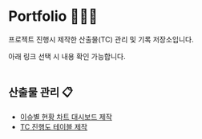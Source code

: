 # Portfolio 💁🏻‍♀️
프로젝트 진행시 제작한 산출물(TC) 관리 및 기록 저장소입니다.

아래 링크 선택 시 내용 확인 가능합니다.
<br>
</br>
## 산출물 관리 📋

- [이슈별 현황 차트 대시보드 제작](https://github.com/heeye-log/heeye-log/blob/main/%ED%8F%AC%ED%8A%B8%ED%8F%B4%EB%A6%AC%EC%98%A4/Issue_Dashboard.md)
- [TC 진행도 테이블 제작](https://github.com/heeye-log/heeye-log/blob/main/%ED%8F%AC%ED%8A%B8%ED%8F%B4%EB%A6%AC%EC%98%A4/Progress%20Table.md)

